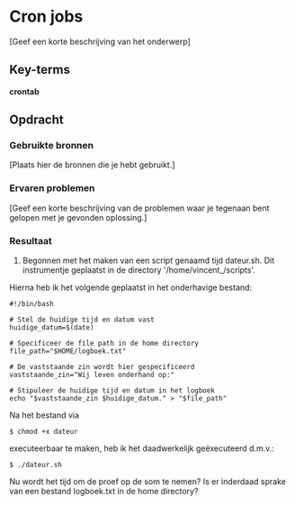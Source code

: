 # Cron jobs
[Geef een korte beschrijving van het onderwerp]

## Key-terms
**crontab**

## Opdracht
### Gebruikte bronnen
[Plaats hier de bronnen die je hebt gebruikt.]

### Ervaren problemen
[Geef een korte beschrijving van de problemen waar je tegenaan bent gelopen met je gevonden oplossing.]

### Resultaat
1. Begonnen met het maken van een script genaamd tijd dateur.sh. Dit instrumentje geplaatst in de directory '/home/vincent_/scripts'.

Hierna heb ik het volgende geplaatst in het onderhavige bestand: 
```
#!/bin/bash

# Stel de huidige tijd en datum vast
huidige_datum=$(date)

# Specificeer de file path in de home directory
file_path="$HOME/logboek.txt"

# De vaststaande zin wordt hier gespecificeerd
vaststaande_zin="Wij leven onderhand op:"

# Stipuleer de huidige tijd en datum in het logboek
echo "$vaststaande_zin $huidige_datum." > "$file_path"
```
Na het bestand via 

```
$ chmod +x dateur
```
executeerbaar te maken, heb ik het daadwerkelijk geëxecuteerd d.m.v.:
```
$ ./dateur.sh
````


Nu wordt het tijd om de proef op de som te nemen? Is er inderdaad sprake van een bestand logboek.txt in de home directory?

